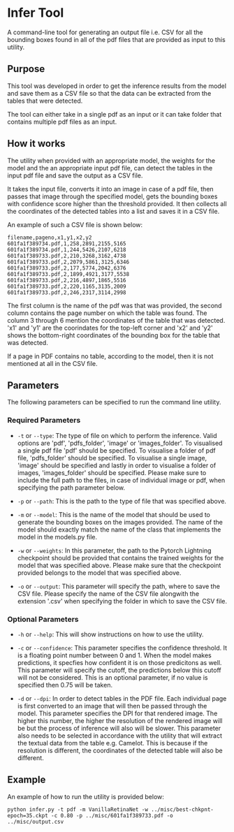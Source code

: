 # Infer Tool

A command-line tool for generating an output file i.e. CSV for all
the bounding boxes found in all of the pdf files that are provided
as input to this utility.

## Purpose

This tool was developed in order to get the inference results from the
model and save them as a CSV file so that the data can be extracted
from the tables that were detected.

The tool can either take in a single pdf as an input or it can take
folder that contains multiple pdf files as an input.

## How it works

The utility when provided with an appropriate model, the weights for the
model and the an appropriate input pdf file, can detect the tables in the
input pdf file and save the output as a CSV file.

It takes the input file, converts it into an image in case of a pdf file,
then passes that image through the specified model, gets the bounding boxes
with confidence score higher than the threshold provided. It then collects
all the coordinates of the detected tables into a list and saves it in a
CSV file.

An example of such a CSV file is shown below:

```
filename,pageno,x1,y1,x2,y2
601fa1f389734.pdf,1,258,2891,2155,5165
601fa1f389734.pdf,1,244,5426,2107,6218
601fa1f389733.pdf,2,210,3268,3162,4738
601fa1f389733.pdf,2,2079,5861,3125,6346
601fa1f389733.pdf,2,177,5774,2042,6376
601fa1f389733.pdf,2,1899,4921,3177,5538
601fa1f389733.pdf,2,216,4897,1865,5516
601fa1f389733.pdf,2,220,1165,3135,2009
601fa1f389733.pdf,2,246,2317,3114,2998
```

The first column is the name of the pdf was that was provided, the second
column contains the page number on which the table was found. The column 3
through 6 mention the coordinates of the table that was detected. 'x1' and
'y1' are the coorindates for the top-left corner and 'x2' and 'y2' shows
the bottom-right coordinates of the bounding box for the table that was
detected.

If a page in PDF contains no table, according to the model, then it is not
mentioned at all in the CSV file.

## Parameters

The following parameters can be specified to run the command line utility.

### Required Parameters

- `-t` or `--type`:
The type of file on which to perform the inference. Valid options are 'pdf',
'pdfs_folder', 'image' or 'images_folder'. To visualised a single pdf file
'pdf' should be specified. To visualise a folder of pdf file, 'pdfs_folder'
should be specified. To visualise a single image, 'image' should be specified
and lastly in order to visualise a folder of images, 'images_folder' should
be specified. Please make sure to include the full path to the files, in
case of individual image or pdf, when specifying the path parameter below.

- `-p` or `--path`:
This is the path to the type of file that was specified above. 

- `-m` or `--model`:
This is the name of the model that should be used to generate the bounding
boxes on the images provided. The name of the model should exactly match
the name of the class that implements the model in the models.py file.

- `-w` or `--weights`:
In this parameter, the path to the Pytorch Lightning checkpoint should be
provided that contains the trained weights for the model that was specified
above. Please make sure that the checkpoint provided belongs to the model
that was specified above.

- `-o` or `--output`:
This parameter will specify the path, where to save the CSV file. Please
specify the name of the CSV file alongwith the extension '.csv' when specifying
the folder in which to save the CSV file.

### Optional Parameters

- `-h` or `--help`:
This will show instructions on how to use the utility.

- `-c` or `--confidence`:
This parameter specifies the confidence threshold. It is a floating point
number between 0 and 1. When the model makes predictions, it specfies how
confident it is on those predicitons as well. This parameter will specify
the cutoff, the predictions below this cutoff will not be considered.
This is an optional parameter, if no value is specified then 0.75 will be
taken.

- `-d` or `--dpi`:
In order to detect tables in the PDF file. Each individual page is first
converted to an image that will then be passed through the model. This
parameter specifies the DPI for that rendered image. The higher this number,
the higher the resolution of the rendered image will be but the process of
inference will also will be slower. This parameter also needs to be
selected in accordance with the utility that will extract the textual data
from the table e.g. Camelot. This is because if the resolution is different,
the coordinates of the detected table will also be different.


## Example

An example of how to run the utility is provided below:

```
python infer.py -t pdf -m VanillaRetinaNet -w ../misc/best-chkpnt-epoch=35.ckpt -c 0.80 -p ../misc/601fa1f389733.pdf -o ../misc/output.csv
```